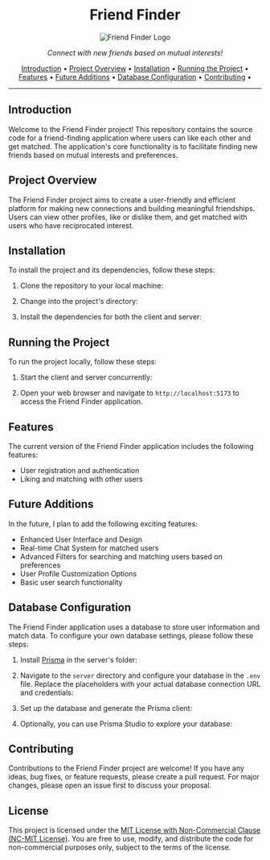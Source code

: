 <h1 align="center">
  Friend Finder
</h1>

<p align="center">
  <img src="link-to-your-logo.png" alt="Friend Finder Logo">
</p>

<p align="center">
  <em>Connect with new friends based on mutual interests!</em>
</p>

<p align="center">
  <a href="#introduction">Introduction</a> •
  <a href="#project-overview">Project Overview</a> •
  <a href="#installation">Installation</a> •
  <a href="#running-the-project">Running the Project</a> •
  <a href="#features">Features</a> •
  <a href="#future-additions">Future Additions</a> •
  <a href="#database-configuration">Database Configuration</a> •
  <a href="#contributing">Contributing</a> •
</p>

---

## Introduction

Welcome to the Friend Finder project! This repository contains the source code for a friend-finding application where users can like each other and get matched. The application's core functionality is to facilitate finding new friends based on mutual interests and preferences.

## Project Overview

The Friend Finder project aims to create a user-friendly and efficient platform for making new connections and building meaningful friendships. Users can view other profiles, like or dislike them, and get matched with users who have reciprocated interest.

## Installation

To install the project and its dependencies, follow these steps:

1. Clone the repository to your local machine:

2. Change into the project's directory:

3. Install the dependencies for both the client and server:

## Running the Project

To run the project locally, follow these steps:

1. Start the client and server concurrently:

2. Open your web browser and navigate to `http://localhost:5173` to access the Friend Finder application.

## Features

The current version of the Friend Finder application includes the following features:

- User registration and authentication
- Liking and matching with other users
  
## Future Additions

In the future, I plan to add the following exciting features:

- Enhanced User Interface and Design
- Real-time Chat System for matched users
- Advanced Filters for searching and matching users based on preferences
- User Profile Customization Options
- Basic user search functionality


## Database Configuration

The Friend Finder application uses a database to store user information and match data. To configure your own database settings, please follow these steps:

1. Install [Prisma](https://www.prisma.io/) in the server's folder:

2. Navigate to the `server` directory and configure your database in the `.env` file. Replace the placeholders with your actual database connection URL and credentials:

3. Set up the database and generate the Prisma client:

4. Optionally, you can use Prisma Studio to explore your database:

## Contributing

Contributions to the Friend Finder project are welcome! If you have any ideas, bug fixes, or feature requests, please create a pull request. For major changes, please open an issue first to discuss your proposal.

## License

This project is licensed under the [MIT License with Non-Commercial Clause (NC-MIT License)](link-to-your-license-file). You are free to use, modify, and distribute the code for non-commercial purposes only, subject to the terms of the license.
